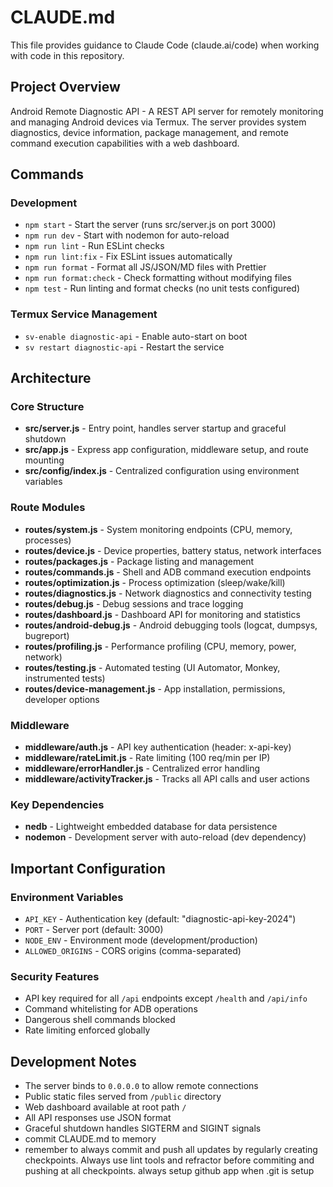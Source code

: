 # CLAUDE.md

This file provides guidance to Claude Code (claude.ai/code) when working with code in this repository.

## Project Overview

Android Remote Diagnostic API - A REST API server for remotely monitoring and managing Android devices via Termux. The server provides system diagnostics, device information, package management, and remote command execution capabilities with a web dashboard.

## Commands

### Development

- `npm start` - Start the server (runs src/server.js on port 3000)
- `npm run dev` - Start with nodemon for auto-reload
- `npm run lint` - Run ESLint checks
- `npm run lint:fix` - Fix ESLint issues automatically
- `npm run format` - Format all JS/JSON/MD files with Prettier
- `npm run format:check` - Check formatting without modifying files
- `npm test` - Run linting and format checks (no unit tests configured)

### Termux Service Management

- `sv-enable diagnostic-api` - Enable auto-start on boot
- `sv restart diagnostic-api` - Restart the service

## Architecture

### Core Structure

- **src/server.js** - Entry point, handles server startup and graceful shutdown
- **src/app.js** - Express app configuration, middleware setup, and route mounting
- **src/config/index.js** - Centralized configuration using environment variables

### Route Modules

- **routes/system.js** - System monitoring endpoints (CPU, memory, processes)
- **routes/device.js** - Device properties, battery status, network interfaces
- **routes/packages.js** - Package listing and management
- **routes/commands.js** - Shell and ADB command execution endpoints
- **routes/optimization.js** - Process optimization (sleep/wake/kill)
- **routes/diagnostics.js** - Network diagnostics and connectivity testing
- **routes/debug.js** - Debug sessions and trace logging
- **routes/dashboard.js** - Dashboard API for monitoring and statistics
- **routes/android-debug.js** - Android debugging tools (logcat, dumpsys, bugreport)
- **routes/profiling.js** - Performance profiling (CPU, memory, power, network)
- **routes/testing.js** - Automated testing (UI Automator, Monkey, instrumented tests)
- **routes/device-management.js** - App installation, permissions, developer options

### Middleware

- **middleware/auth.js** - API key authentication (header: x-api-key)
- **middleware/rateLimit.js** - Rate limiting (100 req/min per IP)
- **middleware/errorHandler.js** - Centralized error handling
- **middleware/activityTracker.js** - Tracks all API calls and user actions

### Key Dependencies

- **nedb** - Lightweight embedded database for data persistence
- **nodemon** - Development server with auto-reload (dev dependency)

## Important Configuration

### Environment Variables

- `API_KEY` - Authentication key (default: "diagnostic-api-key-2024")
- `PORT` - Server port (default: 3000)
- `NODE_ENV` - Environment mode (development/production)
- `ALLOWED_ORIGINS` - CORS origins (comma-separated)

### Security Features

- API key required for all `/api` endpoints except `/health` and `/api/info`
- Command whitelisting for ADB operations
- Dangerous shell commands blocked
- Rate limiting enforced globally

## Development Notes

- The server binds to `0.0.0.0` to allow remote connections
- Public static files served from `/public` directory
- Web dashboard available at root path `/`
- All API responses use JSON format
- Graceful shutdown handles SIGTERM and SIGINT signals
- commit CLAUDE.md to memory
- remember to always commit and push all updates by regularly creating checkpoints. Always use lint tools and refractor before commiting and pushing at all checkpoints. always setup github app when .git is setup
